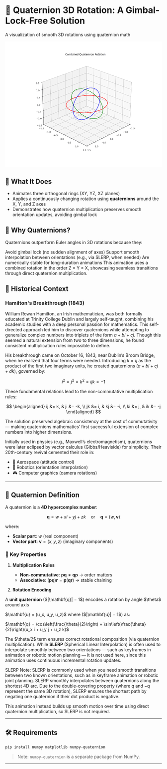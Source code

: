 # 🔄 Quaternion 3D Rotation: A Gimbal-Lock-Free Solution

A visualization of smooth 3D rotations using quaternion math

![Quaternion-Rotation](quaternion_rotation.gif)

## 📌 What It Does

* Animates three orthogonal rings (XY, YZ, XZ planes)
* Applies a continuously changing rotation using **quaternions** around the X, Y, and Z axes
* Demonstrates how quaternion multiplication preserves smooth orientation updates, avoiding gimbal lock

## 🧠 Why Quaternions?

Quaternions outperform Euler angles in 3D rotations because they:

Avoid gimbal lock (no sudden alignment of axes)
Support smooth interpolation between orientations (e.g., via SLERP, when needed)
Are numerically stable for long-duration animations
This animation uses a combined rotation in the order Z × Y × X, showcasing seamless transitions through direct quaternion multiplication.

## 📜 Historical Context

### Hamilton's Breakthrough (1843)

William Rowan Hamilton, an Irish mathematician, was both formally educated at Trinity College Dublin and largely self-taught, combining his academic studies with a deep personal passion for mathematics. This self-directed approach led him to discover quaternions while attempting to generalize complex numbers into triplets of the form $a + bi + cj$. Though this seemed a natural extension from two to three dimensions, he found consistent multiplication rules impossible to define.  

His breakthrough came on October 16, 1843, near Dublin’s Broom Bridge, when he realized that four terms were needed. Introducing $k = ij$ as the product of the first two imaginary units, he created quaternions $(a + bi + cj + dk)$, governed by:

$$i^2 = j^2 = k^2 = ijk = -1$$

These fundamental relations lead to the non-commutative multiplication rules:

$$
\begin{aligned}
ij &= k, & ji &= -k, \\
jk &= i, & kj &= -i, \\
ki &= j, & ik &= -j
\end{aligned}
$$

The solution preserved algebraic consistency at the cost of commutativity — making quaternions mathematics’ first successful extension of complex numbers into higher dimensions.

Initially used in physics (e.g., Maxwell’s electromagnetism), quaternions were later eclipsed by vector calculus (Gibbs/Heaviside) for simplicity. Their 20th-century revival cemented their role in:

* 🚀 Aerospace (attitude control)
* 🤖 Robotics (orientation interpolation)
* 🎮 Computer graphics (camera rotations)

---

## 🔢 Quaternion Definition

A quaternion is a **4D hypercomplex number**:

$$ \mathbf{q} = w + xi + yj + zk \quad \text{or} \quad \mathbf{q} = (w, \mathbf{v}) $$

where:

* **Scalar part**: $w$ (real component)
* **Vector part**: $\mathbf{v} = (x, y, z)$ (imaginary components)

### 🔧 Key Properties

1. **Multiplication Rules**
   * **Non-commutative**: $\mathbf{p}\mathbf{q} \neq \mathbf{q}\mathbf{p}$ → order matters
   * **Associative**: $(\mathbf{p}\mathbf{q})\mathbf{r} = \mathbf{p}(\mathbf{q}\mathbf{r})$ → stable chaining

2. **Rotation Encoding**

A **unit quaternion** (\$|\mathbf{q}| = 1\$) encodes a rotation by angle \$\theta\$ around axis

\$\mathbf{u} = (u\_x, u\_y, u\_z)\$ where (\$|\mathbf{u}| = 1\$) as:

$\mathbf{q} = \cos\left(\frac{\theta}{2}\right) + \sin\left(\frac{\theta}{2}\right)(u_x i + u_y j + u_z k)$

The \$\theta/2\$ term ensures correct rotational composition (via quaternion multiplication).
While **SLERP** (Spherical Linear Interpolation) is often used to interpolate smoothly between two orientations — such as keyframes in animation or robotic motion planning — it is not used here, since this animation uses continuous incremental rotation updates.

SLERP Note:
SLERP is commonly used when you need smooth transitions between two known orientations, such as in keyframe animation or robotic joint planning.
SLERP smoothly interpolates between quaternions along the shortest 4D arc.
Due to the double-covering property (where q and −q represent the same 3D rotation), SLERP ensures the shortest path by negating one quaternion if their dot product is negative.  

This animation instead builds up smooth motion over time using direct quaternion multiplication, so SLERP is not required.

---

## 🛠️ Requirements

```bash
pip install numpy matplotlib numpy-quaternion
```

> Note: `numpy-quaternion` is a separate package from NumPy.

---
